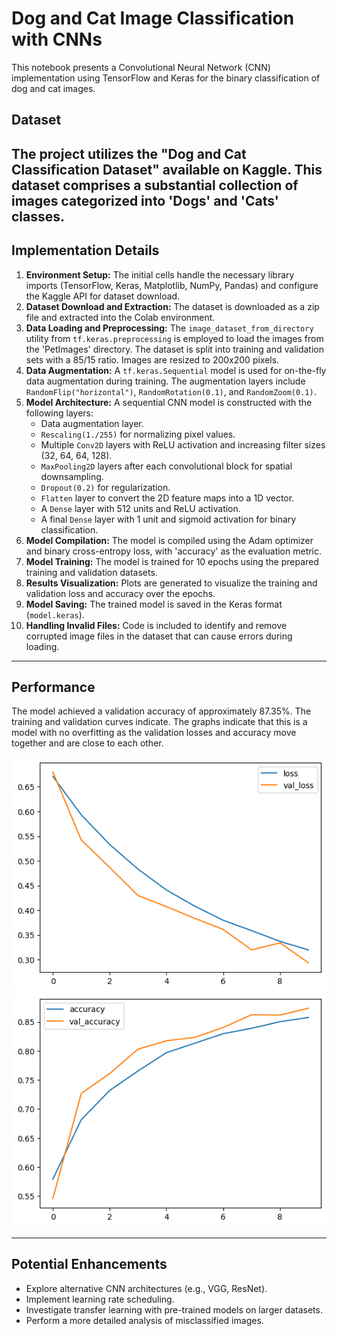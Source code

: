 # Dog and Cat Image Classification with CNNs

This notebook presents a Convolutional Neural Network (CNN) implementation using TensorFlow and Keras for the binary classification of dog and cat images.

## Dataset

The project utilizes the "Dog and Cat Classification Dataset" available on Kaggle. This dataset comprises a substantial collection of images categorized into 'Dogs' and 'Cats' classes.
---
## Implementation Details

1.  **Environment Setup:** The initial cells handle the necessary library imports (TensorFlow, Keras, Matplotlib, NumPy, Pandas) and configure the Kaggle API for dataset download.
2.  **Dataset Download and Extraction:** The dataset is downloaded as a zip file and extracted into the Colab environment.
3.  **Data Loading and Preprocessing:** The `image_dataset_from_directory` utility from `tf.keras.preprocessing` is employed to load the images from the 'PetImages' directory. The dataset is split into training and validation sets with a 85/15 ratio. Images are resized to 200x200 pixels.
4.  **Data Augmentation:** A `tf.keras.Sequential` model is used for on-the-fly data augmentation during training. The augmentation layers include `RandomFlip("horizontal")`, `RandomRotation(0.1)`, and `RandomZoom(0.1)`.
5.  **Model Architecture:** A sequential CNN model is constructed with the following layers:
    - Data augmentation layer.
    - `Rescaling(1./255)` for normalizing pixel values.
    - Multiple `Conv2D` layers with ReLU activation and increasing filter sizes (32, 64, 64, 128).
    - `MaxPooling2D` layers after each convolutional block for spatial downsampling.
    - `Dropout(0.2)` for regularization.
    - `Flatten` layer to convert the 2D feature maps into a 1D vector.
    - A `Dense` layer with 512 units and ReLU activation.
    - A final `Dense` layer with 1 unit and sigmoid activation for binary classification.
6.  **Model Compilation:** The model is compiled using the Adam optimizer and binary cross-entropy loss, with 'accuracy' as the evaluation metric.
7.  **Model Training:** The model is trained for 10 epochs using the prepared training and validation datasets.
8.  **Results Visualization:** Plots are generated to visualize the training and validation loss and accuracy over the epochs.
9.  **Model Saving:** The trained model is saved in the Keras format (`model.keras`).
10. **Handling Invalid Files:** Code is included to identify and remove corrupted image files in the dataset that can cause errors during loading.
---
## Performance

The model achieved a validation accuracy of approximately 87.35%. The training and validation curves indicate. The graphs indicate that this is a model with no overfitting as the validation losses and accuracy move together and are close to each other.

![loss graph](graph_loss.png)
![acc graph](graph_acc.png)

---

## Potential Enhancements

- Explore alternative CNN architectures (e.g., VGG, ResNet).
- Implement learning rate scheduling.
- Investigate transfer learning with pre-trained models on larger datasets.
- Perform a more detailed analysis of misclassified images.
